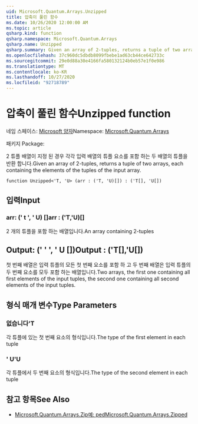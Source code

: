 ```yaml
---
uid: Microsoft.Quantum.Arrays.Unzipped
title: 압축이 풀린 함수
ms.date: 10/26/2020 12:00:00 AM
ms.topic: article
qsharp.kind: function
qsharp.namespace: Microsoft.Quantum.Arrays
qsharp.name: Unzipped
qsharp.summary: Given an array of 2-tuples, returns a tuple of two arrays, each containing the elements of the tuples of the input array.
ms.openlocfilehash: 37c960dc5dbdb8099fbebe1ad63cb44ce642733c
ms.sourcegitcommit: 29e0d88a30e4166fa580132124b0eb57e1f0e986
ms.translationtype: MT
ms.contentlocale: ko-KR
ms.lasthandoff: 10/27/2020
ms.locfileid: "92718789"
---
```

# <a name="unzipped-function"></a><span data-ttu-id="5f884-102">압축이 풀린 함수</span><span class="sxs-lookup"><span data-stu-id="5f884-102">Unzipped function</span></span>

<span data-ttu-id="5f884-103">네임 스페이스: [Microsoft 양자](xref:Microsoft.Quantum.Arrays)</span><span class="sxs-lookup"><span data-stu-id="5f884-103">Namespace: [Microsoft.Quantum.Arrays](xref:Microsoft.Quantum.Arrays)</span></span>

<span data-ttu-id="5f884-104">패키지 [](https://nuget.org/packages/)</span><span class="sxs-lookup"><span data-stu-id="5f884-104">Package: [](https://nuget.org/packages/)</span></span>


<span data-ttu-id="5f884-105">2 튜플 배열이 지정 된 경우 각각 입력 배열의 튜플 요소를 포함 하는 두 배열의 튜플을 반환 합니다.</span><span class="sxs-lookup"><span data-stu-id="5f884-105">Given an array of 2-tuples, returns a tuple of two arrays, each containing the elements of the tuples of the input array.</span></span>

```qsharp
function Unzipped<'T, 'U> (arr : ('T, 'U)[]) : ('T[], 'U[])
```


## <a name="input"></a><span data-ttu-id="5f884-106">입력</span><span class="sxs-lookup"><span data-stu-id="5f884-106">Input</span></span>

### <a name="arr--tu"></a><span data-ttu-id="5f884-107">arr: (' t ', ' U) []</span><span class="sxs-lookup"><span data-stu-id="5f884-107">arr : ('T,'U)[]</span></span>

<span data-ttu-id="5f884-108">2 개의 튜플을 포함 하는 배열입니다.</span><span class="sxs-lookup"><span data-stu-id="5f884-108">An array containing 2-tuples</span></span>



## <a name="output--tu"></a><span data-ttu-id="5f884-109">Output: (' ' ', ' U [])</span><span class="sxs-lookup"><span data-stu-id="5f884-109">Output : ('T[],'U[])</span></span>

<span data-ttu-id="5f884-110">첫 번째 배열은 입력 튜플의 모든 첫 번째 요소를 포함 하 고 두 번째 배열은 입력 튜플의 두 번째 요소를 모두 포함 하는 배열입니다.</span><span class="sxs-lookup"><span data-stu-id="5f884-110">Two arrays, the first one containing all first elements of the input tuples, the second one containing all second elements of the input tuples.</span></span>

## <a name="type-parameters"></a><span data-ttu-id="5f884-111">형식 매개 변수</span><span class="sxs-lookup"><span data-stu-id="5f884-111">Type Parameters</span></span>

### <a name="t"></a><span data-ttu-id="5f884-112">없습니다</span><span class="sxs-lookup"><span data-stu-id="5f884-112">'T</span></span>

<span data-ttu-id="5f884-113">각 튜플에 있는 첫 번째 요소의 형식입니다.</span><span class="sxs-lookup"><span data-stu-id="5f884-113">The type of the first element in each tuple</span></span>
### <a name="u"></a><span data-ttu-id="5f884-114">' U</span><span class="sxs-lookup"><span data-stu-id="5f884-114">'U</span></span>

<span data-ttu-id="5f884-115">각 튜플에서 두 번째 요소의 형식입니다.</span><span class="sxs-lookup"><span data-stu-id="5f884-115">The type of the second element in each tuple</span></span>

## <a name="see-also"></a><span data-ttu-id="5f884-116">참고 항목</span><span class="sxs-lookup"><span data-stu-id="5f884-116">See Also</span></span>

- [<span data-ttu-id="5f884-117">Microsoft.Quantum.Arrays.Zip예: ped</span><span class="sxs-lookup"><span data-stu-id="5f884-117">Microsoft.Quantum.Arrays.Zipped</span></span>](xref:Microsoft.Quantum.Arrays.Zipped)
